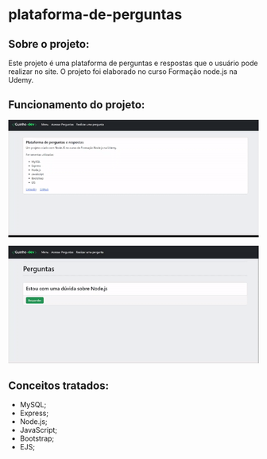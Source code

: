 # plataforma-de-perguntas

## Sobre o projeto:

Este projeto é uma plataforma de perguntas e respostas que o usuário pode realizar no site. 
O projeto foi elaborado no curso Formação node.js na Udemy. 

## Funcionamento do projeto:

<p align="left">
  <img width="1080px" src="/public/img/gif1.gif">
</p>

<p align="left">
  <img width="1080px" src="/public/img/gif2.gif">
</p>

## Conceitos tratados:

- MySQL;
- Express;
- Node.js;
- JavaScript;
- Bootstrap;
- EJS;
